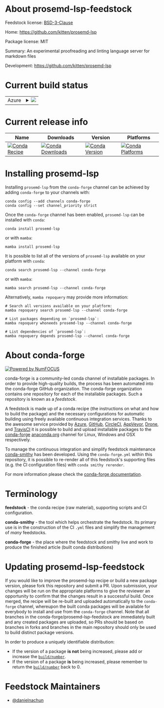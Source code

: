 About prosemd-lsp-feedstock
===========================

Feedstock license: [BSD-3-Clause](https://github.com/conda-forge/prosemd-lsp-feedstock/blob/main/LICENSE.txt)

Home: https://github.com/kitten/prosemd-lsp

Package license: MIT

Summary: An experimental proofreading and linting language server for markdown files

Development: https://github.com/kitten/prosemd-lsp

Current build status
====================


<table>
    
  <tr>
    <td>Azure</td>
    <td>
      <details>
        <summary>
          <a href="https://dev.azure.com/conda-forge/feedstock-builds/_build/latest?definitionId=23178&branchName=main">
            <img src="https://dev.azure.com/conda-forge/feedstock-builds/_apis/build/status/prosemd-lsp-feedstock?branchName=main">
          </a>
        </summary>
        <table>
          <thead><tr><th>Variant</th><th>Status</th></tr></thead>
          <tbody><tr>
              <td>linux_64</td>
              <td>
                <a href="https://dev.azure.com/conda-forge/feedstock-builds/_build/latest?definitionId=23178&branchName=main">
                  <img src="https://dev.azure.com/conda-forge/feedstock-builds/_apis/build/status/prosemd-lsp-feedstock?branchName=main&jobName=linux&configuration=linux%20linux_64_" alt="variant">
                </a>
              </td>
            </tr><tr>
              <td>osx_64</td>
              <td>
                <a href="https://dev.azure.com/conda-forge/feedstock-builds/_build/latest?definitionId=23178&branchName=main">
                  <img src="https://dev.azure.com/conda-forge/feedstock-builds/_apis/build/status/prosemd-lsp-feedstock?branchName=main&jobName=osx&configuration=osx%20osx_64_" alt="variant">
                </a>
              </td>
            </tr>
          </tbody>
        </table>
      </details>
    </td>
  </tr>
</table>

Current release info
====================

| Name | Downloads | Version | Platforms |
| --- | --- | --- | --- |
| [![Conda Recipe](https://img.shields.io/badge/recipe-prosemd--lsp-green.svg)](https://anaconda.org/conda-forge/prosemd-lsp) | [![Conda Downloads](https://img.shields.io/conda/dn/conda-forge/prosemd-lsp.svg)](https://anaconda.org/conda-forge/prosemd-lsp) | [![Conda Version](https://img.shields.io/conda/vn/conda-forge/prosemd-lsp.svg)](https://anaconda.org/conda-forge/prosemd-lsp) | [![Conda Platforms](https://img.shields.io/conda/pn/conda-forge/prosemd-lsp.svg)](https://anaconda.org/conda-forge/prosemd-lsp) |

Installing prosemd-lsp
======================

Installing `prosemd-lsp` from the `conda-forge` channel can be achieved by adding `conda-forge` to your channels with:

```
conda config --add channels conda-forge
conda config --set channel_priority strict
```

Once the `conda-forge` channel has been enabled, `prosemd-lsp` can be installed with `conda`:

```
conda install prosemd-lsp
```

or with `mamba`:

```
mamba install prosemd-lsp
```

It is possible to list all of the versions of `prosemd-lsp` available on your platform with `conda`:

```
conda search prosemd-lsp --channel conda-forge
```

or with `mamba`:

```
mamba search prosemd-lsp --channel conda-forge
```

Alternatively, `mamba repoquery` may provide more information:

```
# Search all versions available on your platform:
mamba repoquery search prosemd-lsp --channel conda-forge

# List packages depending on `prosemd-lsp`:
mamba repoquery whoneeds prosemd-lsp --channel conda-forge

# List dependencies of `prosemd-lsp`:
mamba repoquery depends prosemd-lsp --channel conda-forge
```


About conda-forge
=================

[![Powered by
NumFOCUS](https://img.shields.io/badge/powered%20by-NumFOCUS-orange.svg?style=flat&colorA=E1523D&colorB=007D8A)](https://numfocus.org)

conda-forge is a community-led conda channel of installable packages.
In order to provide high-quality builds, the process has been automated into the
conda-forge GitHub organization. The conda-forge organization contains one repository
for each of the installable packages. Such a repository is known as a *feedstock*.

A feedstock is made up of a conda recipe (the instructions on what and how to build
the package) and the necessary configurations for automatic building using freely
available continuous integration services. Thanks to the awesome service provided by
[Azure](https://azure.microsoft.com/en-us/services/devops/), [GitHub](https://github.com/),
[CircleCI](https://circleci.com/), [AppVeyor](https://www.appveyor.com/),
[Drone](https://cloud.drone.io/welcome), and [TravisCI](https://travis-ci.com/)
it is possible to build and upload installable packages to the
[conda-forge](https://anaconda.org/conda-forge) [anaconda.org](https://anaconda.org/)
channel for Linux, Windows and OSX respectively.

To manage the continuous integration and simplify feedstock maintenance
[conda-smithy](https://github.com/conda-forge/conda-smithy) has been developed.
Using the ``conda-forge.yml`` within this repository, it is possible to re-render all of
this feedstock's supporting files (e.g. the CI configuration files) with ``conda smithy rerender``.

For more information please check the [conda-forge documentation](https://conda-forge.org/docs/).

Terminology
===========

**feedstock** - the conda recipe (raw material), supporting scripts and CI configuration.

**conda-smithy** - the tool which helps orchestrate the feedstock.
                   Its primary use is in the construction of the CI ``.yml`` files
                   and simplify the management of *many* feedstocks.

**conda-forge** - the place where the feedstock and smithy live and work to
                  produce the finished article (built conda distributions)


Updating prosemd-lsp-feedstock
==============================

If you would like to improve the prosemd-lsp recipe or build a new
package version, please fork this repository and submit a PR. Upon submission,
your changes will be run on the appropriate platforms to give the reviewer an
opportunity to confirm that the changes result in a successful build. Once
merged, the recipe will be re-built and uploaded automatically to the
`conda-forge` channel, whereupon the built conda packages will be available for
everybody to install and use from the `conda-forge` channel.
Note that all branches in the conda-forge/prosemd-lsp-feedstock are
immediately built and any created packages are uploaded, so PRs should be based
on branches in forks and branches in the main repository should only be used to
build distinct package versions.

In order to produce a uniquely identifiable distribution:
 * If the version of a package **is not** being increased, please add or increase
   the [``build/number``](https://docs.conda.io/projects/conda-build/en/latest/resources/define-metadata.html#build-number-and-string).
 * If the version of a package **is** being increased, please remember to return
   the [``build/number``](https://docs.conda.io/projects/conda-build/en/latest/resources/define-metadata.html#build-number-and-string)
   back to 0.

Feedstock Maintainers
=====================

* [@danielnachun](https://github.com/danielnachun/)

